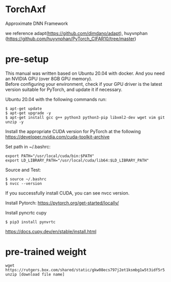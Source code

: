 # TorchAxf
Approximate DNN Framework

we reference adapt(https://github.com/dimdano/adapt), huyvnphan (https://github.com/huyvnphan/PyTorch_CIFAR10/tree/master)

# pre-setup
This manual was written based on Ubuntu 20.04 with docker. And you need an NVIDIA GPU (over 8GB GPU memory). \
Before configuring your environment, check if your GPU driver is the latest version suitable for PyTorch, and update it if necessary. 


Ubuntu 20.04 with the following commands run:
```
$ apt-get update
$ apt-get upgrade -y
$ apt-get install gcc g++ python3 python3-pip libxml2-dev wget vim git unzip -y
```

Install the appropriate CUDA version for PyTorch at the following https://developer.nvidia.com/cuda-toolkit-archive 

Set path in ~/.bashrc:
```
export PATH="/usr/local/cuda/bin:$PATH"
export LD_LIBRARY_PATH="/usr/local/cuda/lib64:$LD_LIBRARY_PATH"
```
Source and Test:
```
$ source ~/.bashrc
$ nvcc --version
```
If you successfully install CUDA, you can see nvcc version.

Install Pytorch: https://pytorch.org/get-started/locally/

Install pyncrtc cupy
```
$ pip3 install pynvrtc
```
https://docs.cupy.dev/en/stable/install.html

# pre-trained weight
```
wget https://rutgers.box.com/shared/static/gkw08ecs797j2et1ksmbg1w5t3idf5r5.zip
unzip [download file name]
```
